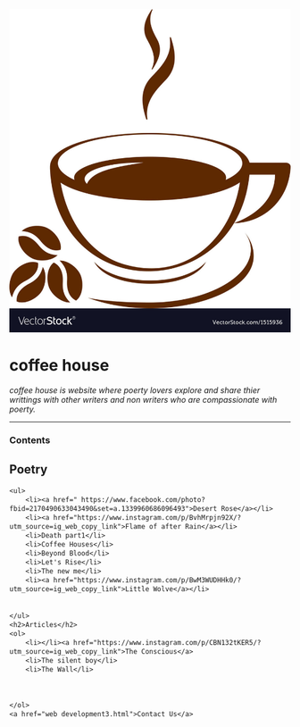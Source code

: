 <html/>
<head>
<meta charset="utf-8">
<title>dchol web</title>
<body>
    <img src="coffee cup.jpg">
<h1>coffee house</h1>
<p><em>coffee house is website where poerty lovers explore and share 
    thier writtings with other writers and non writers who are compassionate with poerty.
</em></p>
<hr>
<h3>Contents</h3>
<h2>Poetry</h2>

    <ul>
        <li><a href=" https://www.facebook.com/photo?fbid=2170490633043490&set=a.1339960686096493">Desert Rose</a></li>
        <li><a href="https://www.instagram.com/p/BvhMrpjn92X/?utm_source=ig_web_copy_link">Flame of after Rain</a></li>
        <li>Death part1</li>
        <li>Coffee Houses</li>
        <li>Beyond Blood</li>
        <li>Let's Rise</li>
        <li>The new me</li>
        <li><a href="https://www.instagram.com/p/BwM3WUDHHk0/?utm_source=ig_web_copy_link">Little Wolve</a></li>
         

    </ul>
    <h2>Articles</h2>
    <ol>
        <li></li><a href="https://www.instagram.com/p/CBN132tKER5/?utm_source=ig_web_copy_link">The Conscious</a>
        <li>The silent boy</li>
        <li>The Wall</li>



    </ol>
    <a href="web development3.html">Contact Us</a>
</body>

